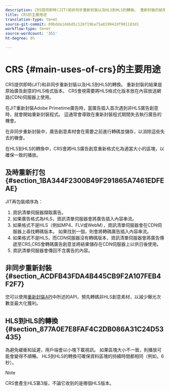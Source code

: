 ```yaml
---
description: CRS提供即時(JIT)和非同步重新封裝以及HLS到HLS的轉換。 重新封裝的結果是原始廣告創意的HLS格式版本。 CRS會視需要將HLS格式化版本放在內容放送網路(CDN)伺服器上使用。
title: CRS的主要用途
translation-type: tm+mt
source-git-commit: 89bdda1d4bd5c126f19ba75a819942df901183d1
workflow-type: tm+mt
source-wordcount: '351'
ht-degree: 0%

---
```



# CRS {#main-uses-of-crs}的主要用途

CRS提供即時(JIT)和非同步重新封裝以及HLS到HLS的轉換。 重新封裝的結果是原始廣告創意的HLS格式版本。 CRS會視需要將HLS格式化版本放在內容放送網路(CDN)伺服器上使用。

在JIT重新封裝Adobe Primetime廣告時，當廣告插入首次遇到非HLS廣告創意時，就會開始重新封裝程式。 這通常會導致在重新封裝程式期間失去執行廣告的機會。

在非同步重新封裝中，廣告創意素材會在需要之前進行轉碼並儲存，以消除這些失去的機會。

在HLS到HLS的轉換中，CRS會將HLS廣告創意重新格式化為適當大小的區塊，以確保一致的播放。

## 及時重新打包{#section_1BA344F2300B49F291865A7461EDFEAE}

JIT再包裝順序為：

1. 資訊清單伺服器擷取廣告。
1. 如果廣告格式為HLS，資訊清單伺服器會將廣告插入內容串流。
1. 如果格式不是HLS（例如MP4、FLV或WebM），資訊清單伺服器會在CDN伺服器上尋找轉碼版本。 如果找到一個，則會將轉碼廣告插入內容串流。
1. 如果格式不是HLS，而CDN伺服器沒有轉碼版本，資訊清單伺服器會將廣告傳遞至CRS,CRS會轉碼廣告創意並將結果儲存在CDN伺服器上以供日後使用。
1. 資訊清單伺服器會傳回不含廣告的內容。

## 非同步重新封裝{#section_ACDFB43FDA4B445CB9F2A107FEB4F2F7}

您可以使用[重新封裝API](../~old-creative-repackaging-service/api-repackage.md)中所述的API，預先轉碼非HLS創意素材，以減少曝光次數並最大化獲利。

## HLS到HLS的轉換{#section_877A0E7E8FAF4C2DB086A31C24D53435}

為避免緩衝和延遲，用戶端會以小塊下載視訊。 如果區塊大小不一致，則播放可能會變得不順暢。 HLS到HLS的轉換可確保資料區塊的持續時間都相同（例如，6秒）。

>[!NOTE]
>
>CRS會產生HLS第3版，不論它收到的是哪個HLS版本。
